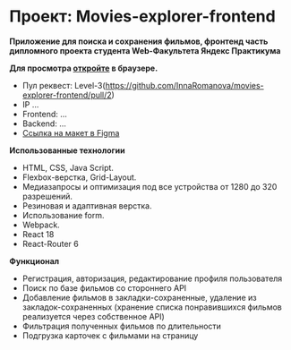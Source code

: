 # Проект: Movies-explorer-frontend

**Приложение для поиска и сохранения фильмов, фронтенд часть дипломного проекта студента Web-Факультета Яндекс Практикума**

**Для просмотра [откройте](https://innaromanova.github.io/movies-explorer-frontend) в браузере.**
* Пул реквест: Level-3(https://github.com/InnaRomanova/movies-explorer-frontend/pull/2)
* IP ...
* Frontend: ...
* Backend: ...
* [Ссылка на макет в Figma](https://disk.yandex.ru/d/jxtSL826MjigTw)

**Использованные технологии**

* HTML, CSS, Java Script.
* Flexbox-верстка, Grid-Layout.
* Медиазапросы и оптимизация под все устройства от 1280 до 320 разрешений.
* Резиновая и адаптивная верстка.
* Использование form.
* Webpack.
* React 18
* React-Router 6

**Функционал**
* Регистрация, авторизация, редактирование профиля пользователя
* Поиск по базе фильмов со стороннего API
* Добавление фильмов в закладки-сохраненные, удаление из закладок-сохраненных (хранение списка понравившихся фильмов реализуется через собственное API)
* Фильтрация полученных фильмов по длительности
* Подгрузка карточек с фильмами на страницу
